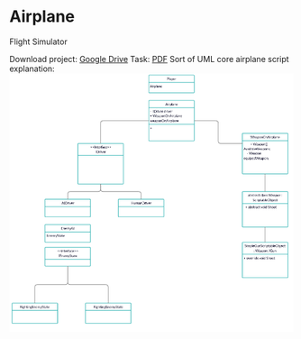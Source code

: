 # Airplane
Flight Simulator

Download project: [Google Drive](https://drive.google.com/file/d/1xqQ2F7WAGmFlyjmsxD8rrlKXsWXqhg7I/view?usp=sharing "Google Drive")
Task: [PDF](https://drive.google.com/file/d/1xqQ2F7WAGmFlyjmsxD8rrlKXsWXqhg7I/view?usp=sharing)
Sort of UML core airplane script explanation:
![UML image](https://raw.githubusercontent.com/mat-os/Airplane/master/Assets/UML.png "UML")
